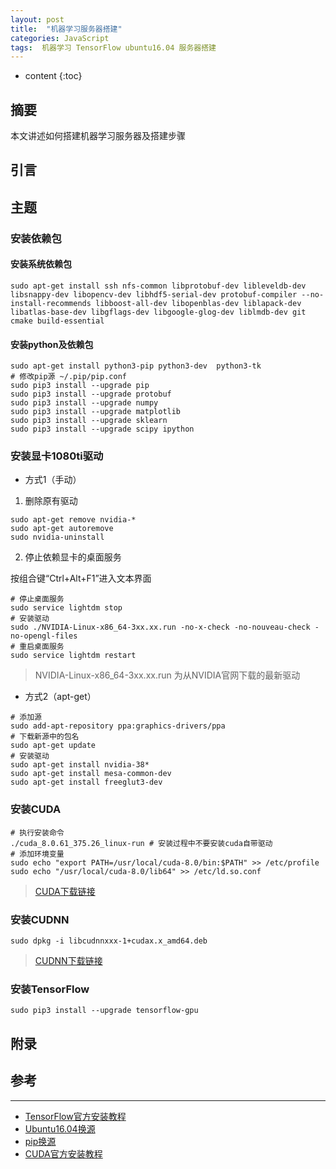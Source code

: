 ```yaml
---
layout: post
title:  "机器学习服务器搭建"
categories: JavaScript
tags:  机器学习 TensorFlow ubuntu16.04 服务器搭建
---
```


* content
{:toc}

## 摘要
本文讲述如何搭建机器学习服务器及搭建步骤

## 引言


## 主题
### 安装依赖包
#### 安装系统依赖包
```
sudo apt-get install ssh nfs-common libprotobuf-dev libleveldb-dev libsnappy-dev libopencv-dev libhdf5-serial-dev protobuf-compiler --no-install-recommends libboost-all-dev libopenblas-dev liblapack-dev libatlas-base-dev libgflags-dev libgoogle-glog-dev liblmdb-dev git cmake build-essential
```

#### 安装python及依赖包
```
sudo apt-get install python3-pip python3-dev  python3-tk
# 修改pip源 ~/.pip/pip.conf
sudo pip3 install --upgrade pip
sudo pip3 install --upgrade protobuf
sudo pip3 install --upgrade numpy
sudo pip3 install --upgrade matplotlib
sudo pip3 install --upgrade sklearn
sudo pip3 install --upgrade scipy ipython
```

### 安装显卡1080ti驱动
- 方式1（手动）
1. 删除原有驱动
```
sudo apt-get remove nvidia-*
sudo apt-get autoremove
sudo nvidia-uninstall
```

2. 停止依赖显卡的桌面服务

按组合键“Ctrl+Alt+F1”进入文本界面
```
# 停止桌面服务
sudo service lightdm stop
# 安装驱动
sudo ./NVIDIA-Linux-x86_64-3xx.xx.run -no-x-check -no-nouveau-check -no-opengl-files
# 重启桌面服务
sudo service lightdm restart
```
> NVIDIA-Linux-x86_64-3xx.xx.run 为从NVIDIA官网下载的最新驱动

- 方式2（apt-get）
```
# 添加源
sudo add-apt-repository ppa:graphics-drivers/ppa
# 下载新源中的包名
sudo apt-get update
# 安装驱动
sudo apt-get install nvidia-38*
sudo apt-get install mesa-common-dev
sudo apt-get install freeglut3-dev
```

### 安装CUDA
```
# 执行安装命令
./cuda_8.0.61_375.26_linux-run # 安装过程中不要安装cuda自带驱动
# 添加环境变量
sudo echo "export PATH=/usr/local/cuda-8.0/bin:$PATH" >> /etc/profile
sudo echo "/usr/local/cuda-8.0/lib64" >> /etc/ld.so.conf
```
> [CUDA下载链接](http://developer.nvidia.com/cuda-downloads)

### 安装CUDNN
```
sudo dpkg -i libcudnnxxx-1+cudax.x_amd64.deb
```
> [CUDNN下载链接](https://developer.nvidia.com/cudnn)

### 安装TensorFlow
```
sudo pip3 install --upgrade tensorflow-gpu
```

## 附录


## 参考
---
- [TensorFlow官方安装教程](https://www.tensorflow.org/install/install_linux)
- [Ubuntu16.04换源](http://blog.csdn.net/happywho250/article/details/52506321)
- [pip换源](https://www.cnblogs.com/microman/p/6107879.html)
- [CUDA官方安装教程](http://docs.nvidia.com/cuda/cuda-installation-guide-linux/#axzz4VZnqTJ2A)
